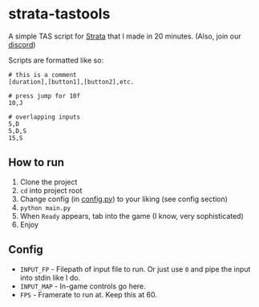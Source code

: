 # strata-tastools

A simple TAS script for [Strata](https://leomca.itch.io/strata) that I made in 20 minutes.
(Also, join our [discord](https://discord.gg/vJhYA9FbAw))

Scripts are formatted like so:

```tas
# this is a comment
[duration],[button1],[button2],etc.

# press jump for 10f
10,J

# overlapping inputs
5,D
5,D,S
15,S
```

## How to run

1. Clone the project
2. `cd` into project root
3. Change config (in [config.py](config.py)) to your liking (see config section)
4. `python main.py`
5. When `Ready` appears, tab into the game (I know, very sophisticated)
6. Enjoy

## Config

- `INPUT_FP` - Filepath of input file to run. Or just use `0` and pipe the input into stdin like I do.
- `INPUT_MAP` - In-game controls go here.
- `FPS` - Framerate to run at. Keep this at 60.
